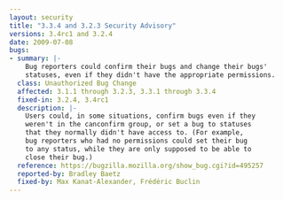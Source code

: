 ```yaml
---
layout: security
title: "3.3.4 and 3.2.3 Security Advisory"
versions: 3.4rc1 and 3.2.4
date: 2009-07-08
bugs:
- summary: |-
    Bug reporters could confirm their bugs and change their bugs'
    statuses, even if they didn't have the appropriate permissions.
  class: Unauthorized Bug Change
  affected: 3.1.1 through 3.2.3, 3.3.1 through 3.3.4
  fixed-in: 3.2.4, 3.4rc1
  description: |-
    Users could, in some situations, confirm bugs even if they
    weren't in the canconfirm group, or set a bug to statuses
    that they normally didn't have access to. (For example,
    bug reporters who had no permissions could set their bug
    to any status, while they are only supposed to be able to
    close their bug.)
  reference: https://bugzilla.mozilla.org/show_bug.cgi?id=495257
  reported-by: Bradley Baetz
  fixed-by: Max Kanat-Alexander, Frédéric Buclin
---
```

